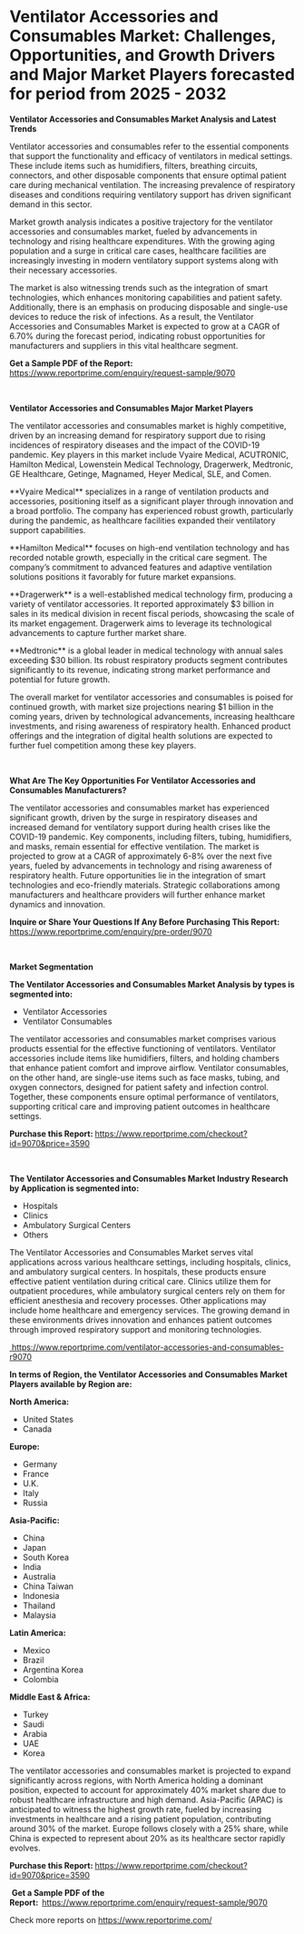 <p><h1>Ventilator Accessories and Consumables Market: Challenges, Opportunities, and Growth Drivers and Major Market Players forecasted for period from 2025 - 2032</h1></p><p><strong>Ventilator Accessories and Consumables Market Analysis and Latest Trends</strong></p>
<p><p>Ventilator accessories and consumables refer to the essential components that support the functionality and efficacy of ventilators in medical settings. These include items such as humidifiers, filters, breathing circuits, connectors, and other disposable components that ensure optimal patient care during mechanical ventilation. The increasing prevalence of respiratory diseases and conditions requiring ventilatory support has driven significant demand in this sector.</p><p>Market growth analysis indicates a positive trajectory for the ventilator accessories and consumables market, fueled by advancements in technology and rising healthcare expenditures. With the growing aging population and a surge in critical care cases, healthcare facilities are increasingly investing in modern ventilatory support systems along with their necessary accessories. </p><p>The market is also witnessing trends such as the integration of smart technologies, which enhances monitoring capabilities and patient safety. Additionally, there is an emphasis on producing disposable and single-use devices to reduce the risk of infections. As a result, the Ventilator Accessories and Consumables Market is expected to grow at a CAGR of 6.70% during the forecast period, indicating robust opportunities for manufacturers and suppliers in this vital healthcare segment.</p></p>
<p><strong>Get a Sample PDF of the Report:&nbsp;</strong> <a href="https://www.reportprime.com/enquiry/request-sample/9070?utm_campaign=2277&utm_medium=2&utm_source=Github&utm_content=ia&utm_term=20032025&utm_id=ventilator-accessories-and-consumables">https://www.reportprime.com/enquiry/request-sample/9070</a></p>
<p>&nbsp;</p>
<p><strong>Ventilator Accessories and Consumables Major Market Players</strong></p>
<p><p>The ventilator accessories and consumables market is highly competitive, driven by an increasing demand for respiratory support due to rising incidences of respiratory diseases and the impact of the COVID-19 pandemic. Key players in this market include Vyaire Medical, ACUTRONIC, Hamilton Medical, Lowenstein Medical Technology, Dragerwerk, Medtronic, GE Healthcare, Getinge, Magnamed, Heyer Medical, SLE, and Comen.</p><p>**Vyaire Medical** specializes in a range of ventilation products and accessories, positioning itself as a significant player through innovation and a broad portfolio. The company has experienced robust growth, particularly during the pandemic, as healthcare facilities expanded their ventilatory support capabilities.</p><p>**Hamilton Medical** focuses on high-end ventilation technology and has recorded notable growth, especially in the critical care segment. The company’s commitment to advanced features and adaptive ventilation solutions positions it favorably for future market expansions.</p><p>**Dragerwerk** is a well-established medical technology firm, producing a variety of ventilator accessories. It reported approximately $3 billion in sales in its medical division in recent fiscal periods, showcasing the scale of its market engagement. Dragerwerk aims to leverage its technological advancements to capture further market share.</p><p>**Medtronic** is a global leader in medical technology with annual sales exceeding $30 billion. Its robust respiratory products segment contributes significantly to its revenue, indicating strong market performance and potential for future growth.</p><p>The overall market for ventilator accessories and consumables is poised for continued growth, with market size projections nearing $1 billion in the coming years, driven by technological advancements, increasing healthcare investments, and rising awareness of respiratory health. Enhanced product offerings and the integration of digital health solutions are expected to further fuel competition among these key players.</p></p>
<p>&nbsp;</p>
<p><strong>What Are The Key Opportunities For Ventilator Accessories and Consumables Manufacturers?</strong></p>
<p><p>The ventilator accessories and consumables market has experienced significant growth, driven by the surge in respiratory diseases and increased demand for ventilatory support during health crises like the COVID-19 pandemic. Key components, including filters, tubing, humidifiers, and masks, remain essential for effective ventilation. The market is projected to grow at a CAGR of approximately 6-8% over the next five years, fueled by advancements in technology and rising awareness of respiratory health. Future opportunities lie in the integration of smart technologies and eco-friendly materials. Strategic collaborations among manufacturers and healthcare providers will further enhance market dynamics and innovation.</p></p>
<p><strong>Inquire or Share Your Questions If Any Before Purchasing This Report:</strong> <a href="https://www.reportprime.com/enquiry/pre-order/9070?utm_campaign=2277&utm_medium=2&utm_source=Github&utm_content=ia&utm_term=20032025&utm_id=ventilator-accessories-and-consumables">https://www.reportprime.com/enquiry/pre-order/9070</a></p>
<p>&nbsp;</p>
<p><strong>Market Segmentation</strong></p>
<p><strong>The Ventilator Accessories and Consumables Market Analysis by types is segmented into:</strong></p>
<p><ul><li>Ventilator Accessories</li><li>Ventilator Consumables</li></ul></p>
<p><p>The ventilator accessories and consumables market comprises various products essential for the effective functioning of ventilators. Ventilator accessories include items like humidifiers, filters, and holding chambers that enhance patient comfort and improve airflow. Ventilator consumables, on the other hand, are single-use items such as face masks, tubing, and oxygen connectors, designed for patient safety and infection control. Together, these components ensure optimal performance of ventilators, supporting critical care and improving patient outcomes in healthcare settings.</p></p>
<p><strong>Purchase this Report:&nbsp;</strong><a href="https://www.reportprime.com/checkout?id=9070&price=3590&utm_campaign=2277&utm_medium=2&utm_source=Github&utm_content=ia&utm_term=20032025&utm_id=ventilator-accessories-and-consumables">https://www.reportprime.com/checkout?id=9070&price=3590</a></p>
<p>&nbsp;</p>
<p><strong>The Ventilator Accessories and Consumables Market Industry Research by Application is segmented into:</strong></p>
<p><ul><li>Hospitals</li><li>Clinics</li><li>Ambulatory Surgical Centers</li><li>Others</li></ul></p>
<p><p>The Ventilator Accessories and Consumables Market serves vital applications across various healthcare settings, including hospitals, clinics, and ambulatory surgical centers. In hospitals, these products ensure effective patient ventilation during critical care. Clinics utilize them for outpatient procedures, while ambulatory surgical centers rely on them for efficient anesthesia and recovery processes. Other applications may include home healthcare and emergency services. The growing demand in these environments drives innovation and enhances patient outcomes through improved respiratory support and monitoring technologies.</p></p>
<p><a href="https://www.reportprime.com/ventilator-accessories-and-consumables-r9070?utm_campaign=2277&utm_medium=2&utm_source=Github&utm_content=ia&utm_term=20032025&utm_id=ventilator-accessories-and-consumables">&nbsp;https://www.reportprime.com/ventilator-accessories-and-consumables-r9070</a></p>
<p><strong>In terms of Region, the Ventilator Accessories and Consumables Market Players available by Region are:</strong></p>
<p>
    <p> <strong> North America: </strong>
        <ul>
            <li>United States</li>
            <li>Canada</li>
        </ul>
        </p> 
    <p> <strong> Europe: </strong>
        <ul>
            <li>Germany</li>
            <li>France</li>
            <li>U.K.</li>
            <li>Italy</li>
            <li>Russia</li>
        </ul>
        </p> 
    <p> <strong> Asia-Pacific: </strong>
        <ul>
            <li>China</li>
            <li>Japan</li>
            <li>South Korea</li>
            <li>India</li>
            <li>Australia</li>
            <li>China Taiwan</li>
            <li>Indonesia</li>
            <li>Thailand</li>
            <li>Malaysia</li>
        </ul>
        </p> 
    <p> <strong> Latin America: </strong>
        <ul>
            <li>Mexico</li>
            <li>Brazil</li>
            <li>Argentina Korea</li>
            <li>Colombia</li>
        </ul>
        </p> 
    <p> <strong> Middle East & Africa: </strong>
        <ul>
            <li>Turkey</li>
            <li>Saudi</li>
            <li>Arabia</li>
            <li>UAE</li>
            <li>Korea</li>
        </ul>
    </p>
    </p>
<p><p>The ventilator accessories and consumables market is projected to expand significantly across regions, with North America holding a dominant position, expected to account for approximately 40% market share due to robust healthcare infrastructure and high demand. Asia-Pacific (APAC) is anticipated to witness the highest growth rate, fueled by increasing investments in healthcare and a rising patient population, contributing around 30% of the market. Europe follows closely with a 25% share, while China is expected to represent about 20% as its healthcare sector rapidly evolves.</p></p>
<p><strong>Purchase this Report: </strong><a href="https://www.reportprime.com/checkout?id=9070&price=3590&utm_campaign=2277&utm_medium=2&utm_source=Github&utm_content=ia&utm_term=20032025&utm_id=ventilator-accessories-and-consumables">https://www.reportprime.com/checkout?id=9070&price=3590</a></p>
<p>&nbsp;<strong>Get a Sample PDF of the Report:&nbsp;&nbsp;</strong><a href="https://www.reportprime.com/enquiry/request-sample/9070?utm_campaign=2277&utm_medium=2&utm_source=Github&utm_content=ia&utm_term=20032025&utm_id=ventilator-accessories-and-consumables">https://www.reportprime.com/enquiry/request-sample/9070</a></p>
<p><strong></strong></p>
<p>Check more reports on <a href="https://www.reportprime.com/?utm_campaign=2277&utm_medium=2&utm_source=Github&utm_content=ia&utm_term=20032025&utm_id=ventilator-accessories-and-consumables">https://www.reportprime.com/</a></p>